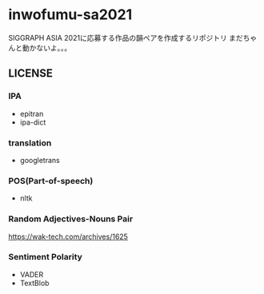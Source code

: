 # inwofumu-sa2021
SIGGRAPH ASIA 2021に応募する作品の韻ペアを作成するリポジトリ
まだちゃんと動かないよ。。。

## LICENSE
### IPA
* epitran
* ipa-dict
### translation
* googletrans

### POS(Part-of-speech)
* nltk

### Random Adjectives-Nouns Pair
https://wak-tech.com/archives/1625

### Sentiment Polarity
* VADER
* TextBlob
